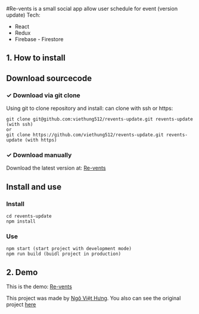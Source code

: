 #Re-vents
is a small social app allow user schedule for event (version update)
Tech:
 - React
 - Redux
 - Firebase - Firestore

## 1. How to install

## Download sourcecode
### ✓ Download via git clone 
Using git to clone repository and install: can clone with ssh or https:

```
git clone git@github.com:viethung512/revents-update.git revents-update (with ssh)
or
git clone https://github.com/viethung512/revents-update.git revents-update (with https)
```

### ✓ Download manually
Download the latest version at: [Re-vents](https://github.com/viethung512/revents-update)

## Install and use
### Install
```
cd revents-update
npm install
```

### Use
```
npm start (start project with development mode)
npm run build (buidl project in production)
```
## 2. Demo
This is the demo: [Re-vents](https://revents-512.web.app/events)

This project was made by [Ngô Việt Hưng](https://github.com/viethung512).
You also can see the original project [here](https://github.com/viethung512/revents)
